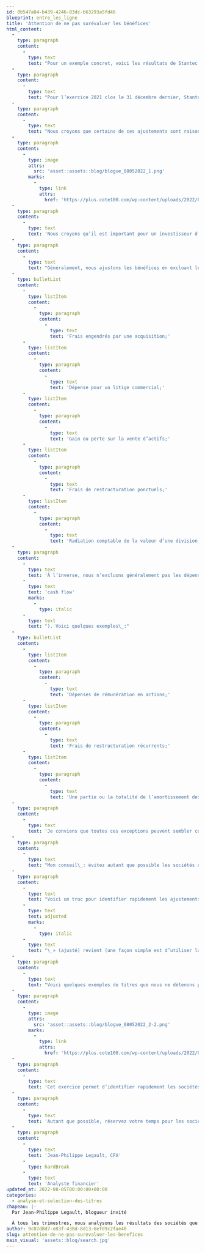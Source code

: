 ```yaml
---
id: 0b547a84-b439-4246-83dc-b63293a5fd46
blueprint: entre_les_ligne
title: 'Attention de ne pas surévaluer les bénéfices'
html_content:
  -
    type: paragraph
    content:
      -
        type: text
        text: "Pour un exemple concret, voici les résultats de Stantec («\_STN\_»), une société qui offre des services de consultation en ingénierie et que nous détenons dans nos portefeuilles sous gestion."
  -
    type: paragraph
    content:
      -
        type: text
        text: "Pour l’exercice 2021 clos le 31 décembre dernier, Stantec a publié des bénéfices nets dilués de 1,80\_$ l’action. Ce chiffre a été obtenu en utilisant les normes comptables IFRS. Toutefois, dans le communiqué de presse annonçant ses résultats, la société déclare avoir réalisé des bénéfices nets par action dilués et ajustés de 2,42\_$. Pour arriver à ce chiffre, la société a dû effectuer plusieurs ajustements, comme exclure certaines dépenses d’acquisition et des radiations comptables."
  -
    type: paragraph
    content:
      -
        type: text
        text: "Nous croyons que certains de ces ajustements sont raisonnables, mais pas tous. Notre calcul maison des bénéfices nets est de 2,15\_$ l’action."
  -
    type: paragraph
    content:
      -
        type: image
        attrs:
          src: 'asset::assets::blog/blogue_08052022_1.png'
        marks:
          -
            type: link
            attrs:
              href: 'https://plus.cote100.com/wp-content/uploads/2022/08/blogue_08052022_1.png'
  -
    type: paragraph
    content:
      -
        type: text
        text: 'Nous croyons qu’il est important pour un investisseur d’examiner les ajustements et de se faire sa propre opinion sur ce qui doit être inclus ou non. À un cours récent de 63 $, le titre de Stantec se négocie à 35 fois les bénéfices IFRS, mais à 26 fois les bénéfices ajustés. C’est toute une différence!'
  -
    type: paragraph
    content:
      -
        type: text
        text: "Généralement, nous ajustons les bénéfices en excluant les éléments exceptionnels ou non récurrents qui ne sont pas en lien avec les activités courantes de la société. Nous présumons que ces éléments ne se reproduiront pas dans les trimestres à venir. Voici quelques exemples\_d’éléments que nous excluons généralement de notre calcul :"
  -
    type: bulletList
    content:
      -
        type: listItem
        content:
          -
            type: paragraph
            content:
              -
                type: text
                text: 'Frais engendrés par une acquisition;'
      -
        type: listItem
        content:
          -
            type: paragraph
            content:
              -
                type: text
                text: 'Dépense pour un litige commercial;'
      -
        type: listItem
        content:
          -
            type: paragraph
            content:
              -
                type: text
                text: 'Gain ou perte sur la vente d’actifs;'
      -
        type: listItem
        content:
          -
            type: paragraph
            content:
              -
                type: text
                text: 'Frais de restructuration ponctuels;'
      -
        type: listItem
        content:
          -
            type: paragraph
            content:
              -
                type: text
                text: 'Radiation comptable de la valeur d’une division.'
  -
    type: paragraph
    content:
      -
        type: text
        text: 'À l’inverse, nous n’excluons généralement pas les dépenses qui semblent faire partie du cours normal des activités d’une société, même si elles n’affectent pas les flux monétaires ('
      -
        type: text
        text: 'cash flow'
        marks:
          -
            type: italic
      -
        type: text
        text: "). Voici quelques exemples\_:"
  -
    type: bulletList
    content:
      -
        type: listItem
        content:
          -
            type: paragraph
            content:
              -
                type: text
                text: 'Dépenses de rémunération en actions;'
      -
        type: listItem
        content:
          -
            type: paragraph
            content:
              -
                type: text
                text: 'Frais de restructuration récurrents;'
      -
        type: listItem
        content:
          -
            type: paragraph
            content:
              -
                type: text
                text: 'Une partie ou la totalité de l’amortissement des actifs intangibles.'
  -
    type: paragraph
    content:
      -
        type: text
        text: 'Je conviens que toutes ces exceptions peuvent sembler complexes. Comment faire pour s’y retrouver?'
  -
    type: paragraph
    content:
      -
        type: text
        text: "Mon conseil\_: évitez autant que possible les sociétés qui procèdent à de nombreux ajustements. Vous réduirez ainsi le risque de vous tromper et de surévaluer les bénéfices réels dégagés par une société."
  -
    type: paragraph
    content:
      -
        type: text
        text: "Voici un truc pour identifier rapidement les ajustements. Ouvrez le plus récent rapport annuel ou le communiqué de presse présentant les récents résultats financiers d’une entreprise. Dans ces documents, comptez le nombre de fois où le mot «\_"
      -
        type: text
        text: adjusted
        marks:
          -
            type: italic
      -
        type: text
        text: "\_» (ajusté) revient (une façon simple est d’utiliser la fonction Ctrl + F sur votre clavier)."
  -
    type: paragraph
    content:
      -
        type: text
        text: "Voici quelques exemples de titres que nous ne détenons pas en portefeuille\_:"
  -
    type: paragraph
    content:
      -
        type: image
        attrs:
          src: 'asset::assets::blog/blogue_08052022_2-2.png'
        marks:
          -
            type: link
            attrs:
              href: 'https://plus.cote100.com/wp-content/uploads/2022/08/blogue_08052022_2-2.png'
  -
    type: paragraph
    content:
      -
        type: text
        text: 'Cet exercice permet d’identifier rapidement les sociétés dont les résultats financiers sont le plus susceptibles d’être surévalués par les dirigeants.'
  -
    type: paragraph
    content:
      -
        type: text
        text: 'Autant que possible, réservez votre temps pour les sociétés qui se montrent chiches avec les ajustements de leurs bénéfices.'
  -
    type: paragraph
    content:
      -
        type: text
        text: 'Jean-Philippe Legault, CFA'
      -
        type: hardBreak
      -
        type: text
        text: 'Analyste financier'
updated_at: 2022-08-05T00:00:00+00:00
categories:
  - analyse-et-selection-des-titres
chapeau: |-
  Par Jean-Philippe Legault, blogueur invité

  À tous les trimestres, nous analysons les résultats des sociétés que nous détenons en portefeuille et présentons nos conclusions à nos clients. Il n’est pas rare que nos clients nous interrogent sur notre façon de calculer les données financières des sociétés, plus particulièrement les bénéfices par action qui diffèrent souvent de ceux publiés par les entreprises.
author: 9c87d8d7-e83f-438d-8d13-6efd9c2fae40
slug: attention-de-ne-pas-surevaluer-les-benefices
main_visual: 'assets::blog/search.jpg'
---
```

